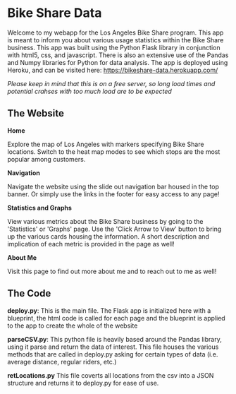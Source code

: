 # Bike Share Data

Welcome to my webapp for the Los Angeles Bike Share program.
This app is meant to inform you about various usage statistics within the Bike Share business.
This app was built using the Python Flask library in conjunction with html5, css, and javascript.
There is also an extensive use of the Pandas and Numpy libraries for Python for data analysis.
The app is deployed using Heroku, and can be visited here:
<a target="_blank">https://bikeshare-data.herokuapp.com/</a>

*Please keep in mind that this is on a free server, so long load times and potential crahses with too much load are to be expected*

## The Website
<b>Home</b>

Explore the map of Los Angeles with markers specifying Bike Share locations. 
Switch to the heat map modes to see which stops are the most popular among customers.

<b>Navigation</b>

Navigate the website using the slide out navigation bar housed in the top banner.
Or simply use the links in the footer for easy access to any page!

<b>Statistics and Graphs</b>

View various metrics about the Bike Share business by going to the 'Statistics' or 'Graphs'
page. Use the 'Click Arrow to View' button to bring up the various cards housing the 
information. A short description and implication of each metric is provided in the page
as well!

<b>About Me</b>

Visit this page to find out more about me and to reach out to me as well!

## The Code
<b>deploy.py</b>:
This is the main file. The Flask app is initialized here with a blueprint, the html code is called for each page and the blueprint is applied to the app to create the whole of the website

<b>parseCSV.py</b>:
This python file is heavily based around the Pandas library, using it parse and return the data of interest. This file houses the various methods that are called in deploy.py asking for certain types of data (i.e. average distance, regular riders, etc.)

<b>retLocations.py</b>
This file coverts all locations from the csv into a JSON structure and returns it to deploy.py for ease of use.

